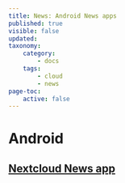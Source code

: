 ```yaml
---
title: News: Android News apps
published: true
visible: false
updated:
taxonomy:
    category:
        - docs
    tags:
        - cloud
        - news
page-toc:
    active: false
---
```


# Android
## [Nextcloud News app](nc_news)
